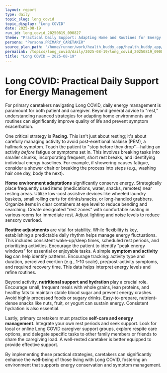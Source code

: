 ```yaml
---
layout: report
type: daily
topic_slug: long_covid
topic_display: "Long COVID"
date: 2025-08-19
run_id: long_covid_20250819_090827
theme: "Practical Daily Support: Adapting Home and Routines for Energy Management"
persona: "Persona.PRIMARY_CARETAKER"
source_plan_path: "/home/runner/work/health_buddy_app/health_buddy_app/.results/long_covid/weekly_plan/2025-08-18/plan.json"
permalink: /topics/long_covid/daily/2025-08-19/long_covid_20250819_090827/
title: "Long COVID — 2025-08-19"
---
```


# Long COVID: Practical Daily Support for Energy Management

For primary caretakers navigating Long COVID, daily energy management is paramount for both patient and caregiver. Beyond general advice to "rest," understanding nuanced strategies for adapting home environments and routines can significantly improve quality of life and prevent symptom exacerbation.

One critical strategy is **Pacing**. This isn't just about resting; it's about carefully managing activity to avoid post-exertional malaise (PEM), a hallmark symptom. Teach the patient to "stop before they drop"—halting an activity *before* fatigue or symptoms set in. This involves breaking tasks into smaller chunks, incorporating frequent, short rest breaks, and identifying individual energy baselines. For example, if showering causes fatigue, consider a shower chair or breaking the process into steps (e.g., washing hair one day, body the next).

**Home environment adaptations** significantly conserve energy. Strategically place frequently used items (medications, water, snacks, remotes) near resting areas. Utilize low-cost assistive devices like wheeled laundry baskets, small rolling carts for drinks/snacks, or long-handled grabbers. Organize items in clear containers at eye level to reduce bending and searching. Create designated "rest zones" with comfortable seating in various rooms for immediate rest. Adjust lighting and noise levels to reduce sensory overload.

**Routine adjustments** are vital for stability. While flexibility is key, establishing a predictable daily rhythm helps manage energy fluctuations. This includes consistent wake-up/sleep times, scheduled rest periods, and prioritizing activities. Encourage the patient to identify "peak energy windows" for essential or enjoyable tasks. A simple **symptom and activity log** can help identify patterns. Encourage tracking: activity type and duration, perceived exertion (e.g., 1-10 scale), pre/post-activity symptoms, and required recovery time. This data helps interpret energy levels and refine routines.

Beyond activity, **nutritional support and hydration** play a crucial role. Encourage small, frequent meals with whole grains, lean proteins, and healthy fats to maintain stable blood sugar and prevent energy crashes. Avoid highly processed foods or sugary drinks. Easy-to-prepare, nutrient-dense snacks like nuts, fruit, or yogurt can sustain energy. Consistent hydration is also essential.

Lastly, primary caretakers must practice **self-care and energy management**. Integrate your own rest periods and seek support. Look for local or online Long COVID caregiver support groups, explore respite care options, and delegate specific tasks to other family members or friends to share the caregiving load. A well-rested caretaker is better equipped to provide effective support.

By implementing these practical strategies, caretakers can significantly enhance the well-being of those living with Long COVID, fostering an environment that supports energy conservation and symptom management.
